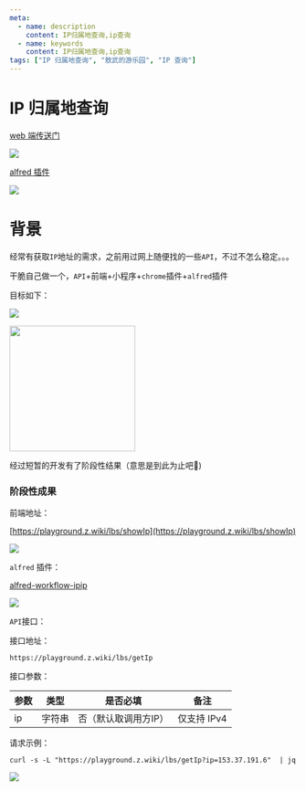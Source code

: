 ```yaml
---
meta:
  - name: description
    content: IP归属地查询,ip查询 
  - name: keywords
    content: IP归属地查询,ip查询 
tags: ["IP 归属地查询", "敖武的游乐园", "IP 查询"]
---
```

# IP 归属地查询

[web 端传送门](https://playground.z.wiki/lbs/showIp)

![](https://1.z.wiki/images/20220409/b0ee56ce038a47889d283820bdda759f.png)

[alfred 插件](https://github.com/yihuaxiang/alfred-workflow-ipip)

![](https://2.z.wiki/images/20220410/45708155a39e45b989d0f2194e03a2d8.png)

# 背景


经常有获取`IP`地址的需求，之前用过网上随便找的一些`API`，不过不怎么稳定。。。

干脆自己做一个，`API`+前端+小程序+`chrome`插件+`alfred`插件

目标如下：

![](https://0.z.wiki/autoupload/2022-05-02/a13d3cbd720549618dc20d846e266049.ipip.drawio.svg)

<img width="220" src="https://3.z.wiki/images/20220409/c42d3008d9ac405aad02c456cc2a7a88.png" />

经过短暂的开发有了阶段性结果（意思是到此为止吧🤣)

### 阶段性成果

前端地址：

[https://playground.z.wiki/lbs/showIp](https://playground.z.wiki/lbs/showIp)

![](https://4.z.wiki/images/20220409/038dadb133ee4a1285876a634ee48b40.png)

`alfred` 插件：

[alfred-workflow-ipip](https://github.com/yihuaxiang/alfred-workflow-ipip)

![](https://0.z.wiki/images/20220410/d68b782087bd45909d9e814bb8393272.png)

`API`接口：

接口地址：
```
https://playground.z.wiki/lbs/getIp
```

接口参数：

| 参数  | 类型  | 是否必填        | 备注       |
|-----|-----|-------------|----------|
| ip  | 字符串 | 否（默认取调用方IP） | 仅支持 IPv4 |

请求示例：

```shell
curl -s -L "https://playground.z.wiki/lbs/getIp?ip=153.37.191.6"  | jq
```

![](https://0.z.wiki/images/20220409/9c59a855d7a542388c94ccb4c7d035f0.png)
